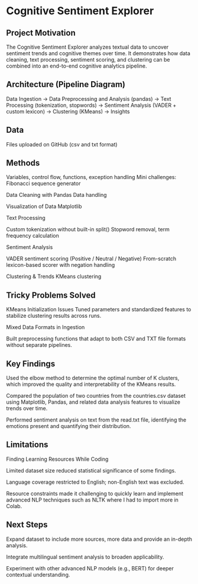 # Cognitive Sentiment Explorer

## Project Motivation

The Cognitive Sentiment Explorer analyzes textual data to uncover sentiment trends and cognitive themes over time.
It demonstrates how data cleaning, text processing, sentiment scoring, and clustering can be combined into an end-to-end cognitive analytics pipeline.

## Architecture (Pipeline Diagram)

Data Ingestion → Data Preprocessing and Analysis (pandas) → Text Processing (tokenization, stopwords)
→ Sentiment Analysis (VADER + custom lexicon) → Clustering (KMeans) -> Insights

## Data

Files uploaded on GitHub (csv and txt format)

## Methods

Variables, control flow, functions, exception handling
Mini challenges: Fibonacci sequence generator

Data Cleaning with Pandas
Data handling

Visualization of Data
Matplotlib

Text Processing

Custom tokenization without built-in split()
Stopword removal, term frequency calculation

Sentiment Analysis

VADER sentiment scoring (Positive / Neutral / Negative)
From-scratch lexicon-based scorer with negation handling



Clustering \& Trends
KMeans clustering



## Tricky Problems Solved

KMeans Initialization Issues
Tuned parameters and standardized features to stabilize clustering results across runs.

Mixed Data Formats in Ingestion

Built preprocessing functions that adapt to both CSV and TXT file formats without separate pipelines.



## Key Findings

Used the elbow method to determine the optimal number of K clusters, which improved the quality and interpretability of the KMeans results.

Compared the population of two countries from the countries.csv dataset using Matplotlib, Pandas, and related data analysis features to visualize trends over time.

Performed sentiment analysis on text from the read.txt file, identifying the emotions present and quantifying their distribution.

## Limitations

Finding Learning Resources While Coding

Limited dataset size reduced statistical significance of some findings.

Language coverage restricted to English; non-English text was excluded.

Resource constraints made it challenging to quickly learn and implement advanced NLP techniques such as NLTK where I had to import more in Colab.



## Next Steps

Expand dataset to include more sources, more data and provide an in-depth analysis.

Integrate multilingual sentiment analysis to broaden applicability.

Experiment with other advanced NLP models (e.g., BERT) for deeper contextual understanding.

